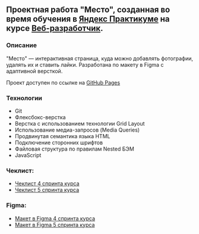 ## Проектная работа "Место", созданная во время обучения в [Яндекс Практикуме](https://practicum.yandex.ru/) на курсе [Веб-разработчик](https://practicum.yandex.ru/web/). 

### Описание
"Место" — интерактивная страница, куда можно добавлять фотографии, удалять их и ставить лайки. Разработана по макету в Figma с адаптивной версткой.

Проект доступен по ссылке на [GitHub Pages](https://vadimbykov0.github.io/mesto/)

### Технологии
* Git
* Флексбокс-верстка
* Верстка с использованием технологии Grid Layout
* Использование медиа-запросов (Media Queries) 
* Продвинутая семантика языка HTML
* Подключение сторонних шрифтов
* Файловая структура по правилам Nested БЭМ
* JavaScript

### Чеклист:
* [Чеклист 4 спринта курса](https://code.s3.yandex.net/web-developer/checklists-pdf/new-program/checklist-4.pdf)
* [Чеклист 5 спринта курса](https://code.s3.yandex.net/web-developer/checklists-pdf/new-program/checklist-5.pdf)

### Figma:
* [Макет в Figma 4 спринта курса](https://www.figma.com/file/2cn9N9jSkmxD84oJik7xL7/JavaScript.-Sprint-4?node-id=0%3A1&t=d70q2BwsbswhgSbr-0)
* [Макет в Figma 5 спринта курса](https://www.figma.com/file/bjyvbKKJN2naO0ucURl2Z0/JavaScript.-Sprint-5?node-id=0-1&t=S7YTHiT9nniPPq26-0)

